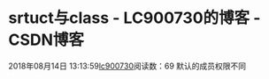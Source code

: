 # srtuct与class - LC900730的博客 - CSDN博客
2018年08月14日 13:13:59[lc900730](https://me.csdn.net/LC900730)阅读数：69
默认的成员权限不同
